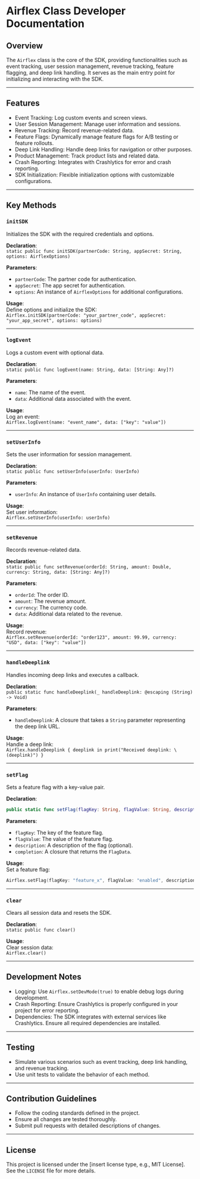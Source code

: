 # Airflex Class Developer Documentation

## Overview

The `Airflex` class is the core of the SDK, providing functionalities such as event tracking, user session management, revenue tracking, feature flagging, and deep link handling. It serves as the main entry point for initializing and interacting with the SDK.

---

## Features

- Event Tracking: Log custom events and screen views.
- User Session Management: Manage user information and sessions.
- Revenue Tracking: Record revenue-related data.
- Feature Flags: Dynamically manage feature flags for A/B testing or feature rollouts.
- Deep Link Handling: Handle deep links for navigation or other purposes.
- Product Management: Track product lists and related data.
- Crash Reporting: Integrates with Crashlytics for error and crash reporting.
- SDK Initialization: Flexible initialization options with customizable configurations.

---

## Key Methods

### `initSDK`
Initializes the SDK with the required credentials and options.

**Declaration**:  
`static public func initSDK(partnerCode: String, appSecret: String, options: AirflexOptions)`

**Parameters**:  
- `partnerCode`: The partner code for authentication.  
- `appSecret`: The app secret for authentication.  
- `options`: An instance of `AirflexOptions` for additional configurations.

**Usage**:  
Define options and initialize the SDK:  
`Airflex.initSDK(partnerCode: "your_partner_code", appSecret: "your_app_secret", options: options)`

---

### `logEvent`
Logs a custom event with optional data.

**Declaration**:  
`static public func logEvent(name: String, data: [String: Any]?)`

**Parameters**:  
- `name`: The name of the event.  
- `data`: Additional data associated with the event.

**Usage**:  
Log an event:  
`Airflex.logEvent(name: "event_name", data: ["key": "value"])`

---

### `setUserInfo`
Sets the user information for session management.

**Declaration**:  
`static public func setUserInfo(userInfo: UserInfo)`

**Parameters**:  
- `userInfo`: An instance of `UserInfo` containing user details.

**Usage**:  
Set user information:  
`Airflex.setUserInfo(userInfo: userInfo)`

---

### `setRevenue`
Records revenue-related data.

**Declaration**:  
`static public func setRevenue(orderId: String, amount: Double, currency: String, data: [String: Any]?)`

**Parameters**:  
- `orderId`: The order ID.  
- `amount`: The revenue amount.  
- `currency`: The currency code.  
- `data`: Additional data related to the revenue.

**Usage**:  
Record revenue:  
`Airflex.setRevenue(orderId: "order123", amount: 99.99, currency: "USD", data: ["key": "value"])`

---

### `handleDeeplink`
Handles incoming deep links and executes a callback.

**Declaration**:  
`public static func handleDeeplink(_ handleDeeplink: @escaping (String) -> Void)`

**Parameters**:  
- `handleDeeplink`: A closure that takes a `String` parameter representing the deep link URL.

**Usage**:  
Handle a deep link:  
`Airflex.handleDeeplink { deeplink in print("Received deeplink: \(deeplink)") }`

---

### `setFlag`
Sets a feature flag with a key-value pair.

**Declaration**:  
```swift
public static func setFlag(flagKey: String, flagValue: String, description: String = "", completion: @escaping (FlagData) -> Void)
```

**Parameters**:  
- `flagKey`: The key of the feature flag.  
- `flagValue`: The value of the feature flag.  
- `description`: A description of the flag (optional).  
- `completion`: A closure that returns the `FlagData`.

**Usage**:  
Set a feature flag:  
```swift
Airflex.setFlag(flagKey: "feature_x", flagValue: "enabled", description: "Enable feature X") { flagData in print(flagData) }
```

---

### `clear`
Clears all session data and resets the SDK.

**Declaration**:  
`static public func clear()`

**Usage**:  
Clear session data:  
`Airflex.clear()`

---

## Development Notes

- Logging: Use `Airflex.setDevMode(true)` to enable debug logs during development.  
- Crash Reporting: Ensure Crashlytics is properly configured in your project for error reporting.  
- Dependencies: The SDK integrates with external services like Crashlytics. Ensure all required dependencies are installed.

---

## Testing

- Simulate various scenarios such as event tracking, deep link handling, and revenue tracking.  
- Use unit tests to validate the behavior of each method.

---

## Contribution Guidelines

- Follow the coding standards defined in the project.  
- Ensure all changes are tested thoroughly.  
- Submit pull requests with detailed descriptions of changes.

---

## License

This project is licensed under the [insert license type, e.g., MIT License]. See the `LICENSE` file for more details.
